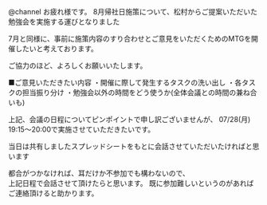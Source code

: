 @channel
お疲れ様です。
8月帰社日施策について、松村からご提案いただいた勉強会を実施する運びとなりました

7月と同様に、事前に施策内容のすり合わせとご意見をいただくためのMTGを開催したいと考えております。

ご協力のほど、よろしくお願いいたします。

■ご意見いただきたい内容
・開催に際して発生するタスクの洗い出し
・各タスクの担当振り分け
・勉強会以外の時間をどう使うか(全体会議との時間の兼ね合いも)

上記、会議の日程についてピンポイントで申し訳ございませんが、
07/28(月) 19:15～20:00で実施させていただきたいです。


当日は共有しましたスプレッドシートをもとに会話させていただいたければと思います

都合がつかなければ、耳だけか不参加でも構わないので、  
上記日程で会話させて頂けたらと思います。
既に参加難しいというのがあればご連絡頂けると助かります。